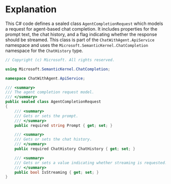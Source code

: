 # Explanation
This C# code defines a sealed class `AgentCompletionRequest` which models a request for agent-based chat completion. It includes properties for the prompt text, the chat history, and a flag indicating whether the response should be streamed. This class is part of the `ChatWithAgent.ApiService` namespace and uses the `Microsoft.SemanticKernel.ChatCompletion` namespace for the `ChatHistory` type.

```csharp
// Copyright (c) Microsoft. All rights reserved.

using Microsoft.SemanticKernel.ChatCompletion;

namespace ChatWithAgent.ApiService;

/// <summary>
/// The agent completion request model.
/// </summary>
public sealed class AgentCompletionRequest
{
    /// <summary>
    /// Gets or sets the prompt.
    /// </summary>
    public required string Prompt { get; set; }

    /// <summary>
    /// Gets or sets the chat history.
    /// </summary>
    public required ChatHistory ChatHistory { get; set; }

    /// <summary>
    /// Gets or sets a value indicating whether streaming is requested.
    /// </summary>
    public bool IsStreaming { get; set; }
}
```
